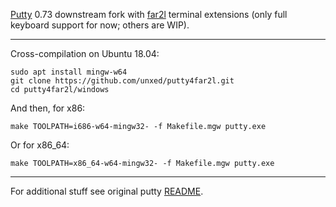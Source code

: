 
[Putty](https://www.putty.org/) 0.73 downstream fork with [far2l](https://github.com/elfmz/far2l) terminal
extensions (only full keyboard support for now; others are WIP).

---

Cross-compilation on Ubuntu 18.04:
```
sudo apt install mingw-w64
git clone https://github.com/unxed/putty4far2l.git
cd putty4far2l/windows
```

And then, for x86:

`make TOOLPATH=i686-w64-mingw32- -f Makefile.mgw putty.exe`

Or for x86_64:

`make TOOLPATH=x86_64-w64-mingw32- -f Makefile.mgw putty.exe`

---

For additional stuff see original putty [README](https://github.com/unxed/putty4far2l/blob/master/README).
